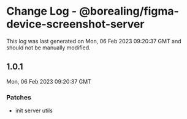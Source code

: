 # Change Log - @borealing/figma-device-screenshot-server

This log was last generated on Mon, 06 Feb 2023 09:20:37 GMT and should not be manually modified.

## 1.0.1
Mon, 06 Feb 2023 09:20:37 GMT

### Patches

- init server utils

